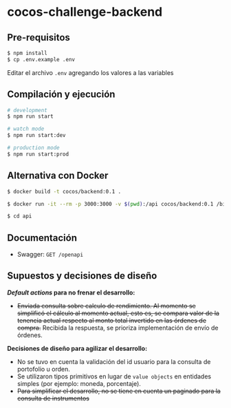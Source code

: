 # cocos-challenge-backend

## Pre-requisitos

```bash
$ npm install
$ cp .env.example .env
```

Editar el archivo `.env` agregando los valores a las variables

## Compilación y ejecución

```bash
# development
$ npm run start

# watch mode
$ npm run start:dev

# production mode
$ npm run start:prod
```

## Alternativa con Docker

```bash
$ docker build -t cocos/backend:0.1 .

$ docker run -it --rm -p 3000:3000 -v $(pwd):/api cocos/backend:0.1 /bin/bash

$ cd api
```

## Documentación

- Swagger: `GET /openapi`

## Supuestos y decisiones de diseño

***Default actions* para no frenar el desarrollo:**

- ~~Enviada consulta sobre calculo de rendimiento. Al momento se simplificó el cálculo al momento actual, esto es, se compara valor de la tenencia actual respecto al monto total invertido en las órdenes de compra.~~ Recibida la respuesta, se prioriza implementación de envío de órdenes.

**Decisiones de diseño para agilizar el desarrollo:**

- No se tuvo en cuenta la validación del id usuario para la consulta de portofolio u orden.
- Se utilizaron tipos primitivos en lugar de `value objects` en entidades simples (por ejemplo: moneda, porcentaje).
- ~~Para simplificar el desarrollo, no se tiene en cuenta un paginado para la consulta de instrumentos~~
